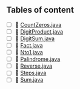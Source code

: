 ## Tables of content
- [ ] 📄 [CountZeros.java](./CountZeros.java)
- [ ] 📄 [DigitProduct.java](./DigitProduct.java)
- [ ] 📄 [DigitSum.java](./DigitSum.java)
- [ ] 📄 [Fact.java](./Fact.java)
- [ ] 📄 [Nto1.java](./Nto1.java)
- [ ] 📄 [Palindrome.java](./Palindrome.java)
- [ ] 📄 [Reverse.java](./Reverse.java)
- [ ] 📄 [Steps.java](./Steps.java)
- [ ] 📄 [Sum.java](./Sum.java)
